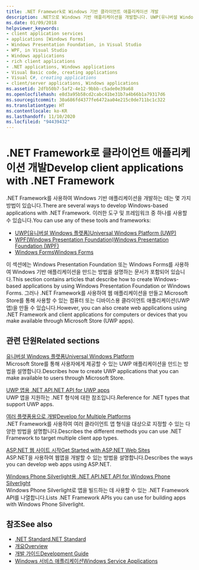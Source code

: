 ```yaml
---
title: .NET Framework로 Windows 기반 클라이언트 애플리케이션 개발
description: .NET으로 Windows 기반 애플리케이션을 개발합니다. UWP(유니버설 Windows 플랫폼), WPF(Windows Presentation Foundation) 또는 Windows Forms를 사용할 수 있습니다.
ms.date: 01/09/2018
helpviewer_keywords:
- client application services
- applications [Windows Forms]
- Windows Presentation Foundation, in Visual Studio
- WPF, in Visual Studio
- Windows applications
- rich client applications
- .NET applications, Windows applications
- Visual Basic code, creating applications
- Visual C#, creating applications
- client/server applications, Windows applications
ms.assetid: 2dfb50b7-5af2-4e12-9bbb-c5ade0e39a68
ms.openlocfilehash: e8d3a95b58cd2cabc41be31b7a4b66b1a79317d6
ms.sourcegitcommit: 30a686fd4377fe6472aa04e215c0de711bc1c322
ms.translationtype: HT
ms.contentlocale: ko-KR
ms.lasthandoff: 11/10/2020
ms.locfileid: "94439432"
---
```

# <a name="develop-client-applications-with-net-framework"></a><span data-ttu-id="b9a88-104">.NET Framework로 클라이언트 애플리케이션 개발</span><span class="sxs-lookup"><span data-stu-id="b9a88-104">Develop client applications with .NET Framework</span></span>

<span data-ttu-id="b9a88-105">.NET Framework를 사용하여 Windows 기반 애플리케이션을 개발하는 데는 몇 가지 방법이 있습니다.</span><span class="sxs-lookup"><span data-stu-id="b9a88-105">There are several ways to develop Windows-based applications with .NET Framework.</span></span> <span data-ttu-id="b9a88-106">이러한 도구 및 프레임워크 중 하나를 사용할 수 있습니다.</span><span class="sxs-lookup"><span data-stu-id="b9a88-106">You can use any of these tools and frameworks:</span></span>

- [<span data-ttu-id="b9a88-107">UWP(유니버설 Windows 플랫폼)</span><span class="sxs-lookup"><span data-stu-id="b9a88-107">Universal Windows Platform (UWP)</span></span>](/windows/uwp/)
- [<span data-ttu-id="b9a88-108">WPF(Windows Presentation Foundation)</span><span class="sxs-lookup"><span data-stu-id="b9a88-108">Windows Presentation Foundation (WPF)</span></span>](/dotnet/desktop/wpf/)
- [<span data-ttu-id="b9a88-109">Windows Forms</span><span class="sxs-lookup"><span data-stu-id="b9a88-109">Windows Forms</span></span>](/dotnet/desktop/winforms/)

<span data-ttu-id="b9a88-110">이 섹션에는 Windows Presentation Foundation 또는 Windows Forms를 사용하여 Windows 기반 애플리케이션을 만드는 방법을 설명하는 문서가 포함되어 있습니다.</span><span class="sxs-lookup"><span data-stu-id="b9a88-110">This section contains articles that describe how to create Windows-based applications by using Windows Presentation Foundation or Windows Forms.</span></span> <span data-ttu-id="b9a88-111">그러나 .NET Framework를 사용하여 웹 애플리케이션을 만들고 Microsoft Store를 통해 사용할 수 있는 컴퓨터 또는 디바이스용 클라이언트 애플리케이션(UWP 앱)을 만들 수 있습니다.</span><span class="sxs-lookup"><span data-stu-id="b9a88-111">However, you can also create web applications using .NET Framework and client applications for computers or devices that you make available through Microsoft Store (UWP apps).</span></span>

## <a name="related-sections"></a><span data-ttu-id="b9a88-112">관련 단원</span><span class="sxs-lookup"><span data-stu-id="b9a88-112">Related sections</span></span>

<span data-ttu-id="b9a88-113">[유니버설 Windows 플랫폼](/windows/uwp/)</span><span class="sxs-lookup"><span data-stu-id="b9a88-113">[Universal Windows Platform](/windows/uwp/)</span></span>\
<span data-ttu-id="b9a88-114">Microsoft Store를 통해 사용자에게 제공할 수 있는 UWP 애플리케이션을 만드는 방법을 설명합니다.</span><span class="sxs-lookup"><span data-stu-id="b9a88-114">Describes how to create UWP applications that you can make available to users through Microsoft Store.</span></span>

<span data-ttu-id="b9a88-115">[UWP 앱용 .NET API](../../api/index.md?view=dotnet-uwp-10.0)</span><span class="sxs-lookup"><span data-stu-id="b9a88-115">[.NET API for UWP apps](../../api/index.md?view=dotnet-uwp-10.0)</span></span>\
<span data-ttu-id="b9a88-116">UWP 앱을 지원하는 .NET 형식에 대한 참조입니다.</span><span class="sxs-lookup"><span data-stu-id="b9a88-116">Reference for .NET types that support UWP apps.</span></span>
  
<span data-ttu-id="b9a88-117">[여러 플랫폼용으로 개발](./cross-platform/index.md)</span><span class="sxs-lookup"><span data-stu-id="b9a88-117">[Develop for Multiple Platforms](./cross-platform/index.md)</span></span>\
<span data-ttu-id="b9a88-118">.NET Framework를 사용하여 여러 클라이언트 앱 형식을 대상으로 지정할 수 있는 다양한 방법을 설명합니다.</span><span class="sxs-lookup"><span data-stu-id="b9a88-118">Describes the different methods you can use .NET Framework to target multiple client app types.</span></span>

<span data-ttu-id="b9a88-119">[ASP.NET 웹 사이트 시작](https://dotnet.microsoft.com/apps/aspnet/web-apps)</span><span class="sxs-lookup"><span data-stu-id="b9a88-119">[Get Started with ASP.NET Web Sites](https://dotnet.microsoft.com/apps/aspnet/web-apps)</span></span>\
<span data-ttu-id="b9a88-120">ASP.NET을 사용하여 웹앱을 개발할 수 있는 방법을 설명합니다.</span><span class="sxs-lookup"><span data-stu-id="b9a88-120">Describes the ways you can develop web apps using ASP.NET.</span></span>

<span data-ttu-id="b9a88-121">[Windows Phone Silverlight용 .NET API](/previous-versions/windows/apps/jj207211\(v=vs.105\))</span><span class="sxs-lookup"><span data-stu-id="b9a88-121">[.NET API for Windows Phone Silverlight](/previous-versions/windows/apps/jj207211\(v=vs.105\))</span></span>\
<span data-ttu-id="b9a88-122">Windows Phone Silverlight로 앱을 빌드하는 데 사용할 수 있는 .NET Framework API를 나열합니다.</span><span class="sxs-lookup"><span data-stu-id="b9a88-122">Lists .NET Framework APIs you can use for building apps with Windows Phone Silverlight.</span></span>

## <a name="see-also"></a><span data-ttu-id="b9a88-123">참조</span><span class="sxs-lookup"><span data-stu-id="b9a88-123">See also</span></span>

- [<span data-ttu-id="b9a88-124">.NET Standard</span><span class="sxs-lookup"><span data-stu-id="b9a88-124">.NET Standard</span></span>](../standard/net-standard.md)
- [<span data-ttu-id="b9a88-125">개요</span><span class="sxs-lookup"><span data-stu-id="b9a88-125">Overview</span></span>](./get-started/overview.md)
- [<span data-ttu-id="b9a88-126">개발 가이드</span><span class="sxs-lookup"><span data-stu-id="b9a88-126">Development Guide</span></span>](./development-guide.md)
- [<span data-ttu-id="b9a88-127">Windows 서비스 애플리케이션</span><span class="sxs-lookup"><span data-stu-id="b9a88-127">Windows Service Applications</span></span>](./windows-services/index.md)
